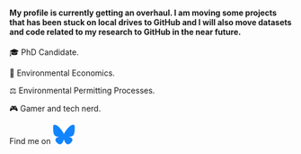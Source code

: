 #### My profile is currently getting an overhaul. I am moving some projects that has been stuck on local drives to GitHub and I will also move datasets and code related to my research to GitHub in the near future.

🎓 PhD Candidate.

🌿 Environmental Economics.

⚖️ Environmental Permitting Processes. 

🎮 Gamer and tech nerd.


Find me on [<img alt="alt_text" width="40px" src="images/Bluesky_Logo.PNG" />](https://bsky.app/profile/k-sundstroem.bsky.social)

<!---
Kristoffer-Sundstroem/Kristoffer-Sundstroem is a ✨ special ✨ repository because its `README.md` (this file) appears on your GitHub profile.
You can click the Preview link to take a look at your changes.
--->
